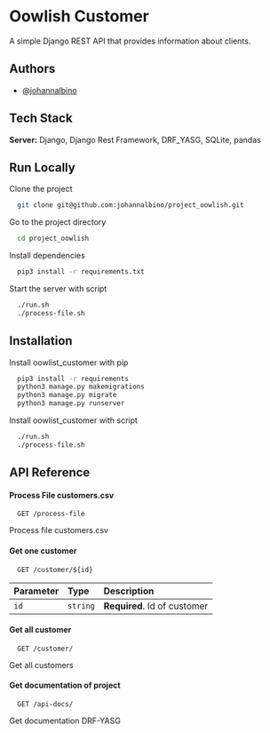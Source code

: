 
# Oowlish Customer

A simple Django REST API that provides information about clients.


## Authors

- [@johannalbino](https://www.github.com/johannalbino)



## Tech Stack

**Server:** Django, Django Rest Framework, DRF_YASG, SQLite, pandas

  
## Run Locally

Clone the project

```bash
  git clone git@github.com:johannalbino/project_oowlish.git
```

Go to the project directory

```bash
  cd project_oowlish
```

Install dependencies

```bash
  pip3 install -r requirements.txt
```

Start the server with script

```bash
  ./run.sh
  ./process-file.sh
```

  
## Installation

Install oowlist_customer with pip

```bash
  pip3 install -r requirements
  python3 manage.py makemigrations
  python3 manage.py migrate
  python3 manage.py runserver
```

Install oowlist_customer with script
```bash
  ./run.sh
  ./process-file.sh
```


    
## API Reference

#### Process File customers.csv

```http
  GET /process-file
```
Process file customers.csv

#### Get one customer

```http
  GET /customer/${id}
```

| Parameter | Type     | Description                       |
| :-------- | :------- | :-------------------------------- |
| `id`      | `string` | **Required**. Id of customer      |

#### Get all customer

```http
  GET /customer/
```

Get all customers

#### Get documentation of project

```http
  GET /api-docs/
```

Get documentation DRF-YASG

